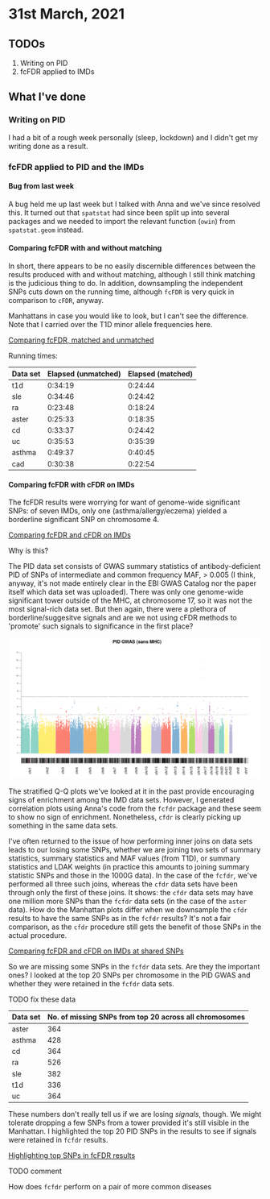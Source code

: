 # 31st March, 2021

## TODOs 

1. Writing on PID
2. fcFDR applied to IMDs


## What I've done

### Writing on PID

I had a bit of a rough week personally (sleep, lockdown) and I didn't get my writing done as a result.

### fcFDR applied to PID and the IMDs

#### Bug from last week

A bug held me up last week but I talked with Anna and we've since resolved this. It turned out that `spatstat` had since been split up into several packages and we needed to import the relevant function (`owin`) from `spatstat.geom` instead.

#### Comparing fcFDR with and without matching

In short, there appears to be no easily discernible differences between the results produced with and without matching, although I still think matching is the judicious thing to do. In addition, downsampling the independent SNPs cuts down on the running time, although `fcFDR` is very quick in comparison to `cFDR`, anyway.

Manhattans in case you would like to look, but I can't see the difference. Note that I carried over the T1D minor allele frequencies here. 

[Comparing fcFDR, matched and unmatched](/entries/310321/matched_vs_unmatched.html)

Running times:

| Data set | Elapsed (unmatched) | Elapsed (matched) |
|----------|---------------------|-------------------|
| t1d      |             0:34:19 |           0:24:44 |
| sle      |             0:34:46 |           0:24:42 |
| ra       |             0:23:48 |           0:18:24 |
| aster    |             0:25:33 |           0:18:35 |
| cd       |             0:33:37 |           0:24:42 |
| uc       |             0:35:53 |           0:35:39 |
| asthma   |             0:49:37 |           0:40:45 |
| cad      |             0:30:38 |           0:22:54 |

#### Comparing fcFDR with cFDR on IMDs

The fcFDR results were worrying for want of genome-wide significant SNPs: of seven IMDs, only one (asthma/allergy/eczema) yielded a borderline significant SNP on chromosome 4. 

[Comparing fcFDR and cFDR on IMDs](/entries/310321/cfdr_vs_fcfdr.html)

Why is this?

The PID data set consists of GWAS summary statistics of antibody-deficient PID of SNPs of intermediate and common frequency MAF, > 0.005 (I think, anyway, it's not made entirely clear in the EBI GWAS Catalog nor the paper itself which data set was uploaded). There was only one genome-wide significant tower outside of the MHC, at chromosome 17, so it was not the most signal-rich data set. But then again, there were a plethora of borderline/suggesitve signals and are we not using cFDR methods to 'promote' such signals to significance in the first place?

![](/images/030321/pid.png)

The stratified Q-Q plots we've looked at it in the past provide encouraging signs of enrichment among the IMD data sets. However, I generated correlation plots using Anna's code from the `fcfdr` package and these seem to show no sign of enrichment. Nonetheless, `cfdr` is clearly picking up something in the same data sets. 

I've often returned to the issue of how performing inner joins on data sets leads to our losing some SNPs, whether we are joining two sets of summary statistics, summary statistics and MAF values (from T1D), or summary statistics and LDAK weights (in practice this amounts to joining summary statistic SNPs and those in the 1000G data). In the case of the `fcfdr`, we've performed all three such joins, whereas the `cfdr` data sets have been through only the first of these joins. It shows: the `cfdr` data sets may have one million more SNPs than the `fcfdr` data sets (in the case of the `aster` data). How do the Manhattan plots differ when we downsample the `cfdr` results to have the same SNPs as in the `fcfdr` results? It's not a fair comparison, as the `cfdr` procedure still gets the benefit of those SNPs in the actual procedure. 

[Comparing fcFDR and cFDR on IMDs at shared SNPs](/entries/310321/cfdr_vs_fcfdr_sharedOnly.html)

So we are missing some SNPs in the `fcfdr` data sets. Are they the important ones? I looked at the top 20 SNPs per chromosome in the PID GWAS and whether they were retained in the `fcfdr` data sets. 

TODO fix these data

| Data set | No. of missing SNPs from top 20 across all chromosomes |
|----------|--------------------------------------------------------|
| aster    |                                                    364 |
| asthma   |                                                    428 |
| cd       |                                                    364 |
| ra       |                                                    526 |
| sle      |                                                    382 |
| t1d      |                                                    336 |
| uc       |                                                    364 |

These numbers don't really tell us if we are losing *signals*, though. We might tolerate dropping a few SNPs from a tower provided it's still visible in the Manhattan. I highlighted the top 20 PID SNPs in the results to see if signals were retained in `fcfdr` results.

[Highlighting top SNPs in fcFDR results](/entries/310321/missing_top20.html)

TODO comment

How does `fcfdr` perform on a pair of more common diseases
